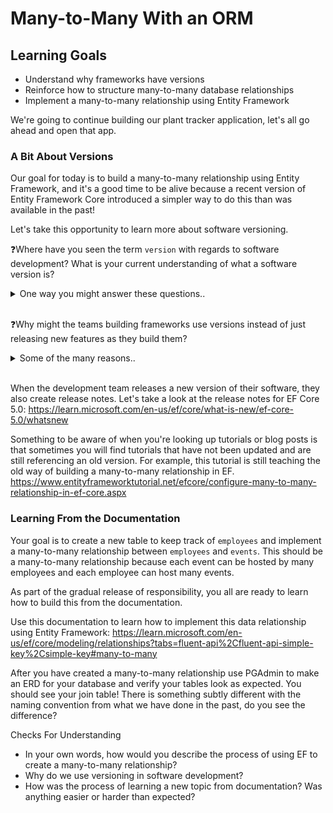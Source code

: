 # Many-to-Many With an ORM

## Learning Goals
*  Understand why frameworks have versions
*  Reinforce how to structure many-to-many database relationships
*  Implement a many-to-many relationship using Entity Framework

We're going to continue building our plant tracker application, let's all go ahead and open that app.

### A Bit About Versions

Our goal for today is to build a many-to-many relationship using Entity Framework, and it's a good time to be alive because a recent version of Entity Framework Core introduced a simpler way to do this than was available in the past!

Let's take this opportunity to learn more about software versioning.

❓Where have you seen the term `version` with regards to software development? What is your current understanding of what a software version is?

<details><summary>One way you might answer these questions..</summary>
When we start up a new project we pick what version we want to use. Also, when we install a package we see the versions for everything installed.

A software version is a grouping of updates. Having version numbers allows everyone to see what was updated and when.
</details>
<br>

❓Why might the teams building frameworks use versions instead of just releasing new features as they build them?

<details><summary>Some of the many reasons..</summary>

- Sometimes an update creates what's called a `breaking change` where with the new version some old code won't work anymore. You don't want your software to break without warning!
- It's easier for users to see what's new by viewing `release notes`.
- Developers can release `beta versions` for early adopters to try out the latest features and find bugs. Then they can later make that version a `stable version` that is a well-tested version most users will prefer.
</details>

<br>

When the development team releases a new version of their software, they also create release notes. Let's take a look at the release notes for EF Core 5.0: https://learn.microsoft.com/en-us/ef/core/what-is-new/ef-core-5.0/whatsnew


Something to be aware of when you're looking up tutorials or blog posts is that sometimes you will find tutorials that have not been updated and are still referencing an old version. For example, this tutorial is still teaching the old way of building a many-to-many relationship in EF. https://www.entityframeworktutorial.net/efcore/configure-many-to-many-relationship-in-ef-core.aspx

<!-- Instructor note, I recommend giving a quick note about the gradual release of responsibility here and why we are having students learn on their own. -->

### Learning From the Documentation

Your goal is to create a new table to keep track of `employees` and implement a many-to-many relationship between `employees` and `events`. This should be a many-to-many relationship because each event can be hosted by many employees and each employee can host many events.

As part of the gradual release of responsibility, you all are ready to learn how to build this from the documentation.

Use this documentation to learn how to implement this data relationship using Entity Framework: https://learn.microsoft.com/en-us/ef/core/modeling/relationships?tabs=fluent-api%2Cfluent-api-simple-key%2Csimple-key#many-to-many

After you have created a many-to-many relationship use PGAdmin to make an ERD for your database and verify your tables look as expected. You should see your join table! There is something subtly different with the naming convention from what we have done in the past, do you see the difference?

<!-- Instructor note, in the autogenerated table the column names are pluralized like the table names. So the column is called rooms_id instead of room_id -->

<!-- Instructor note, as you are jumping into the breakout rooms. As someone who successfully implemented the many-to-many to share their screen and walk through their process. -->


<!-- Open question, should we be doing things with CRUD here and how that works with a many to many relationship? Not really going to know until we build the next unit. I think leave it unless later we realize we want it. -->

Checks For Understanding
* In your own words, how would you describe the process of using EF to create a many-to-many relationship?
* Why do we use versioning in software development?
* How was the process of learning a new topic from documentation? Was anything easier or harder than expected?

